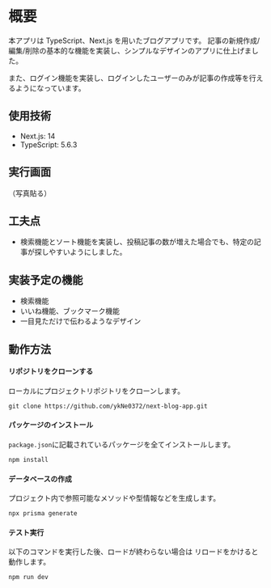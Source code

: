 # 概要

本アプリは TypeScript、Next.js を用いたブログアプリです。
記事の新規作成/編集/削除の基本的な機能を実装し、シンプルなデザインのアプリに仕上げました。

また、ログイン機能を実装し、ログインしたユーザーのみが記事の作成等を行えるようになっています。

## 使用技術

- Next.js: 14
- TypeScript: 5.6.3

## 実行画面

（写真貼る）

## 工夫点

<!-- - 見やすいようなデザインになるよう、こだわりました -->

- 検索機能とソート機能を実装し、投稿記事の数が増えた場合でも、特定の記事が探しやすいようにしました。

## 実装予定の機能

- 検索機能
- いいね機能、ブックマーク機能
- 一目見ただけで伝わるようなデザイン

## 動作方法

#### リポジトリをクローンする

ローカルにプロジェクトリポジトリをクローンします。

```
git clone https://github.com/ykNe0372/next-blog-app.git
```

#### パッケージのインストール

`package.json`に記載されているパッケージを全てインストールします。

```
npm install
```

#### データベースの作成

プロジェクト内で参照可能なメソッドや型情報などを生成します。

```
npx prisma generate
```

#### テスト実行

以下のコマンドを実行した後、ロードが終わらない場合は
リロードをかけると動作します。

```
npm run dev
```

